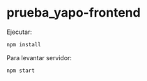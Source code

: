 # prueba_yapo-frontend

Ejecutar:
```sh
npm install
```

Para levantar servidor:
```sh
npm start
```
